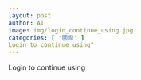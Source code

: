 ```yaml
---
layout: post
author: AI
image: img/login_continue_using.jpg
categories: [ '國際' ]
Login to continue using"
---
```

Login to continue using